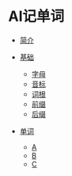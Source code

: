 # AI记单词

* [简介](README.md)

* [基础](/课程/基础/README.md)
  <!-- * [学习路线图](/课程/基础/学习路线图/README.md) -->
  * [字母](/课程/基础/字母/README.md)
  * [音标](/课程/基础/音标/README.md)
  * [词根](/课程/基础/单词/README.md)
  * [前缀](/课程/基础/单词/README.md)
  * [后缀](/课程/基础/单词/README.md)

* [单词](/课程/单词/README.md)
  * [A](/课程/单词/A/README.md)
  * [B](/课程/单词/B/README.md)
  * [C](/课程/单词/C/README.md)

  <!-- * [听力](/课程/基础/听力/README.md) -->
  <!-- * [语法](/课程/基础/语法/README.md) -->

<!-- 
* [词汇累积计划](/词汇累积计划//README.md)
  * [1000基础英语单词](/词汇累积计划/1000基础英语单词/README.md)
  * [2000核心英语单词](/词汇累积计划/2000核心英语单词/README.md)
  * [4000基本英语单词](/词汇累积计划/4000基本英语单词/README.md)

* [新概念英语](/词汇累积计划/新概念英语/README.md)
  * [新概念英语第一册](/词汇累积计划/新概念英语/新概念英语第一册README.md)
  * [新概念英语第二册](/词汇累积计划/新概念英语/新概念英语第二册/README.md)
  * [新概念英语第三册](/词汇累积计划/新概念英语/新概念英语第三册/README.md)
  * [新概念英语第四册](/词汇累积计划/新概念英语/新概念英语第四册/README.md) -->
